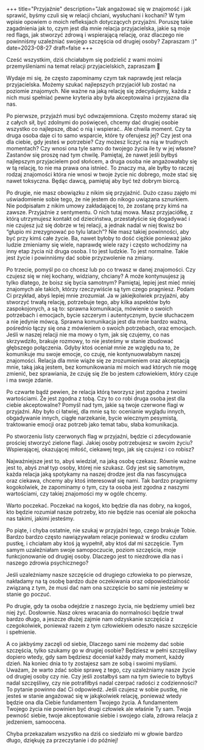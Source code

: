 +++
title="Przyjaźnie"
description="Jak angażować się w znajomość i jak sprawić, byśmy czuli się w relacji chciani, wysłuchani i kochani? W tym wpisie opowiem o moich refleksjach dotyczących przyjaźni. Poruszę takie zagadnienia jak to, czym jest dla mnie relacja przyjacielska, jakie są moje red flags, jak stworzyć zdrową i wspierającą relację, oraz dlaczego nie powinniśmy uzależniać swojego szczęścia od drugiej osoby? Zapraszam :)"
date=2023-08-27
draft=false
+++


Cześć wszystkim, dziś chciałabym się podzielić z wami moimi przemyśleniami na temat relacji przyjacielskich, zapraszam 🙂


Wydaje mi się, że często zapominamy czym tak naprawdę jest relacja przyjacielska. Możemy szukać najlepszych przyjaciół lub zostać na poziomie znajomych. Nie ważne na jaką relację się zdecydujemy, każda z nich musi spełniać pewne kryteria aby była akceptowalna i przyjazna dla nas. 

Po pierwsze, przyjaźń musi być odwzajemniona. Często możemy starać się z całych sił, być zdolnymi do poświęceń, chcemy dać drugiej osobie wszystko co najlepsze, dbać o nią i wspierać.. Ale chwila moment. Czy ta druga osoba daje ci to samo wsparcie, które ty oferujesz jej? Czy jest ona dla ciebie, gdy jesteś w potrzebie? Czy możesz liczyć na nią w trudnych momentach? Czy wnosi ona tyle samo do twojego życia ile ty w jej własne? 
Zastanów się proszę nad tym chwilę. Pamiętaj, że nawet jeśli byłbyś najlepszym przyjacielem pod słońcem, a druga osoba nie angażowałaby się w tą relację, to nie ma prawa ona istnieć. To znaczy ma, ale byłby to raczej rodzaj znajomości która nie wnosi w twoje życie nic dobrego, może stać się nawet toksyczna. 
Będąc dawcą, pamiętaj aby być też dobrym biorcą. 

Po drugie, nie masz obowiązku z nikim się przyjaźnić. Dużo czasu zajęło mi uświadomienie sobie tego, że nie jestem do nikogo uwiązana sznurkiem. Nie podpisałam z nikim umowy zakładającej to, że zostanę przy kimś na zawsze. Przyjaźnie z sentymentu. O nich tutaj mowa. Masz przyjaciółkę, z którą utrzymujesz kontakt od dzieciństwa, przestałyście się dogadywać i nie czujesz już się dobrze w tej relacji, a jednak nadal w niej tkwisz bo “głupio mi zrezygnować po tylu latach”? Nie masz takiej powinności, aby być przy kimś całe życie. Ba, nawet byłoby to dość ciężkie ponieważ jako ludzie zmieniamy się wiele, naprawdę wiele razy i często wchodzimy na inny etap życia niż druga osoba. I to jest ludzkie. To jest normalne. Takie jest życie i powinniśmy dać sobie przyzwolenie na zmiany.

Po trzecie, pomyśl po co chcesz lub po co trwasz w danej znajomości. Czy czujesz się w niej kochany, widziany, chciany? A może kontynuujesz ją tylko dlatego, że boisz się bycia samotnym? 
Pamiętaj, lepiej jest mieć mniej znajomych ale takich, którzy rzeczywiście są tym czego pragniesz. 
Podam Ci przykład, abyś lepiej mnie zrozumiał. 
Ja w jakiejkolwiek przyjaźni, aby stworzyć trwałą relację, potrzebuje tego, aby kilka aspektów było zaspokojonych, a są to: sprawna komunikacja, mówienie o swoich potrzebach i emocjach, bycie szczerym i autentycznym, bycie słuchaczem a nie jedynie mówcą. 
Sprawna komunikacja jest dla mnie bardzo ważna, pośrednio łączy się ona z mówieniem o swoich potrzebach, oraz emocjach. Jeśli w naszej relacji nie ma mowy o tym, jak się czujemy, co nas skrzywdziło, brakuje rozmowy, to nie jesteśmy w stanie zbudować głębszego połączenia. Gdyby ktoś oceniał mnie ze względu na to, że komunikuje mu swoje emocje, co czuję, nie kontynuowałabym naszej znajomości. Relacja dla mnie wiąże się ze zrozumieniem oraz akceptacją mnie, taką jaką jestem, bez komunikowania mi moich wad których nie mogę zmienić, bez sprawiania, że czuję się źle bo jestem człowiekiem, który czuje i ma swoje zdanie. 

Po czwarte bądź pewien, że relacja którą tworzysz jest zgodna z twoimi wartościami. Że jest zgodna z tobą. Czy to co robi druga osoba jest dla ciebie akceptowalne? Pomyśl nad tym, jakie są twoje czerwone flagi w przyjaźni. Aby było ci łatwiej, dla mnie są to: ocenianie wyglądu innych, obgadywanie innych, ciągłe narzekanie, bycie wiecznym pesymistą, traktowanie emocji oraz potrzeb jako temat tabu, słaba komunikacja. 

Po stworzeniu listy czerwonych flag w przyjaźni, będzie ci zdecydowanie prościej stworzyć zielone flagi. Jakiej osoby potrzebujesz w swoim życiu? Wspierającej, okazującej miłość, ciekawej tego, jak się czujesz i co robisz? 

Najważniejsze jest to, abyś wiedział, na jaką osobę czekasz. Równie ważne jest to, abyś znał typ osoby, której nie szukasz. Gdy jest się samotnym, każda relacja jaką spotykamy na naszej drodze jest dla nas fascynująca oraz ciekawa, chcemy aby ktoś interesował się nami. Tak bardzo pragniemy kogokolwiek, że zapominamy o tym, czy ta osoba jest zgodna z naszymi wartościami, czy takiej znajomości my w ogóle chcemy. 

Warto poczekać. Poczekać na kogoś, kto będzie dla nas dobry, na kogoś, kto będzie rozumiał nasze potrzeby, kto nie będzie nas oceniał ale pokocha nas takimi, jakimi jesteśmy. 

Po piąte, i chyba ostatnie, nie szukaj w przyjaźni tego, czego brakuje Tobie. Bardzo bardzo często nawiązywałam relacje ponieważ w środku czułam pustkę, i chciałam aby ktoś ją wypełnił, aby ktoś dał mi szczęście. Tym samym uzależniałam swoje samopoczucie, poziom szczęścia, moje funkcjonowanie od drugiej osoby. 
Dlaczego jest to niezdrowe dla nas i naszego zdrowia psychicznego?

Jeśli uzależniamy nasze szczęście od drugiego człowieka to po pierwsze, nakładamy na tą osobę bardzo duże oczekiwania oraz odpowiedzialność związaną z tym, że musi dać nam ona szczęście bo sami nie jesteśmy w stanie go poczuć. 

Po drugie, gdy ta osoba odejdzie z naszego życia, nie będziemy umieli bez niej żyć. Dosłownie. Nasz okres wracania do normalności będzie trwał bardzo długo, a jeszcze dłużej zajmie nam odzyskanie szczęścia z czegokolwiek, ponieważ razem z tym człowiekiem odeszło nasze szczęście i spełnienie. 

A co jakbyśmy zaczęli od siebie, Dlaczego sami nie możemy dać sobie szczęścia, tylko szukamy go w drugiej osobie? Będziesz w pełni szczęśliwy dopiero wtedy, gdy sam będziesz doceniał każdy mały moment, każdy dzień. Na koniec dnia to ty zostajesz sam ze sobą i swoimi myślami. 
Uważam, że warto zdać sobie sprawę z tego, czy uzależniamy nasze życie od drugiej osoby czy nie. Czy jeśli zostałbyś sam na tym świecie to byłbyś nadal szczęśliwy, czy nie potrafiłbyś nadal czerpać radości z codzienności? To pytanie powinno dać Ci odpowiedź. 
Jeśli czujesz w sobie pustkę, nie jesteś w stanie angażować się w jakąkolwiek relację, ponieważ wtedy będzie ona dla Ciebie fundamentem Twojego życia. A fundamentem Twojego życia nie powinien być drugi człowiek ale właśnie Ty sam. Twoja pewność siebie, twoje akceptowanie siebie i swojego ciała, zdrowa relacja z jedzeniem, samoocena. 

Chyba przekazałam wszystko na dziś co siedziało mi w głowie bardzo długo, dziękuję za przeczytanie i do później!



